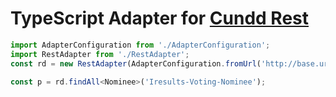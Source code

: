 # TypeScript Adapter for [Cundd Rest](https://rest.cundd.net)

```typescript
import AdapterConfiguration from './AdapterConfiguration';
import RestAdapter from './RestAdapter';
const rd = new RestAdapter(AdapterConfiguration.fromUrl('http://base.url.tld/rest/'));

const p = rd.findAll<Nominee>('Iresults-Voting-Nominee');
```